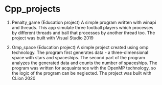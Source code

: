 # Cpp_projects
1. Penalty_game (Education project)
A simple program written with winapi and threads. This app simulate three football players which processes by different threads and ball that processes by another thread too.
The project was built with Visual Studio 2019
 
2. Omp_space (Education project)
A simple project created using omp technology. The program first generates data - a three-dimensional space with stars and spaceships. The second part of the program analyzes    the generated data and counts the number of spaceships.
The program was written for acquaintance with the OpenMP technology, so the logic of the program can be neglected.
The project was built with CLion 2020
